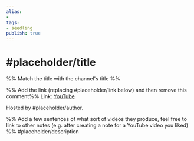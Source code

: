 ```yaml
---
alias: 
- 
tags:
- seedling
publish: true
---
```


# #placeholder/title 

%% Match the title with the channel's title %% 

%% Add the link (replacing #placeholder/link below) and then remove this comment%%
Link: [YouTube](placeholder/link)

Hosted by #placeholder/author.

%% Add a few sentences of what sort of videos they produce, feel free to link to other notes (e.g. after creating a note for a YouTube video you liked) %% 
#placeholder/description 
